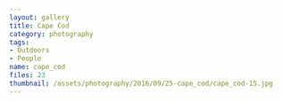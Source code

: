 ```yaml
---
layout: gallery
title: Cape Cod
category: photography
tags:
- Outdoors
- People
name: cape_cod
files: 23
thumbnail: /assets/photography/2016/09/25-cape_cod/cape_cod-15.jpg
---
```

